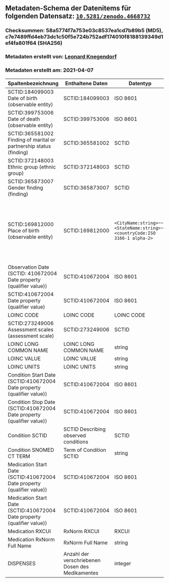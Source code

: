 ## Metadaten-Schema der Datenitems für folgenden Datensatz: [`10.5281/zenodo.4668732`](https://doi.org/10.5281/zenodo.4668732)
### Checksummen: 58a5774f7a753e03c8537ea1cd7b89b5 (MD5), c7e7489ffd4eb73dc1c50f5e724b752adf174010f8188139349d1ef4fa801f64 (SHA256)
### Metadaten erstellt von: [Leonard Knegendorf](https://orcid.org/0000-0001-8469-1248)
### Metadaten erstellt am: 2021-04-07

Spaltenbezeichnung | Enthaltene Daten | Datentyp | Kommentar
-------------|-----------|-----------|-----------
SCTID:184099003 Date of birth (observable entity) | SCTID:184099003 | ISO 8601
SCTID:399753006 Date of death (observable entity) | SCTID:399753006 | ISO 8601
SCTID:365581002 Finding of marital or partnership status (finding) | SCTID:365581002 | SCTID
SCTID:372148003 Ethnic group (ethnic group) | SCTID:372148003 | SCTID
SCTID:365873007 Gender finding (finding) | SCTID:365873007 | SCTID
SCTID:169812000 Place of birth (observable entity) | SCTID:169812000 | `<CityName:string>~~<StateName:string>~~<countryCode:ISO 3166-1 alpha-2>` | Das Symbol ~ steht im eigenen Datentyp-Schema für ein Leerzeichen, mit < und > werden unterschiedliche Teile des Datentyps begrenzt.
Observation Date (SCTID: 410672004 Date property (qualifier value)) | SCTID:410672004 | ISO 8601 | Date property of LOINC VALUE
SCTID:410672004 Date property (qualifier value) | SCTID:410672004 | ISO 8601
LOINC CODE | LOINC CODE | LOINC CODE
SCTID:273249006 Assessment scales (assessment scale) | SCTID:273249006 | SCTID
LOINC LONG COMMON NAME | LOINC LONG COMMON NAME | string
LOINC VALUE | LOINC VALUE | string
LOINC UNITS | LOINC UNITS | string
Condition Start Date (SCTID:410672004 Date property (qualifier value)) | SCTID:410672004 | ISO 8601 | Date property Start of CONDITION SCTID
Condition Stop Date (SCTID:410672004 Date property (qualifier value)) | SCTID:410672004 | ISO 8601 | Date property Stop of CONDITION SCTID
Condition SCTID | SCTID Describing observed conditions | SCTID |
Condition SNOMED CT TERM | Term of Condition SCTID | string
Medication Start Date (SCTID:410672004  Date property (qualifier value)) | SCTID:410672004 | ISO 8601 | Date property Start of MEDICATION RXCUI
Medication Start Date (SCTID:410672004  Date property (qualifier value)) | SCTID:410672004 | ISO 8601 | Date property Stop of MEDICATION RXCUI
Medication RXCUI | RxNorm RXCUI | RXCUI 
Medication RxNorm Full Name | RxNorm Full Name | string
DISPENSES | Anzahl der verschriebenen Dosen des Medikamentes | integer

